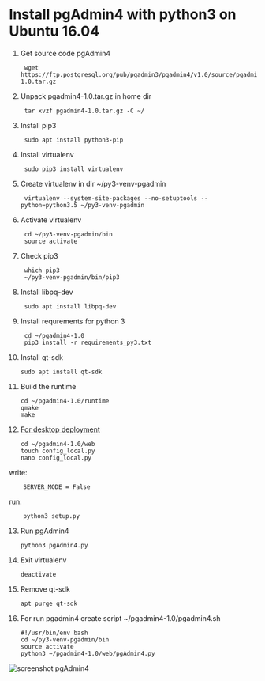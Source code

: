 # Install pgAdmin4 with python3 on Ubuntu 16.04

1. Get source code pgAdmin4

        wget https://ftp.postgresql.org/pub/pgadmin3/pgadmin4/v1.0/source/pgadmin4-1.0.tar.gz

2. Unpack pgadmin4-1.0.tar.gz in home dir
        
        tar xvzf pgadmin4-1.0.tar.gz -C ~/

3. Install pip3
    
        sudo apt install python3-pip

4. Install virtualenv
       
        sudo pip3 install virtualenv

5. Create virtualenv in dir ~/py3-venv-pgadmin
       
        virtualenv --system-site-packages --no-setuptools --python=python3.5 ~/py3-venv-pgadmin

6. Activate virtualenv
       
        cd ~/py3-venv-pgadmin/bin
        source activate

7. Check pip3
       
        which pip3
        ~/py3-venv-pgadmin/bin/pip3

8. Install libpq-dev
       
        sudo apt install libpq-dev

9. Install requrements for python 3
       
        cd ~/pgadmin4-1.0
        pip3 install -r requirements_py3.txt

10. Install qt-sdk
       
        sudo apt install qt-sdk

11. Build the runtime
    
        cd ~/pgadmin4-1.0/runtime
        qmake
        make

12. [For desktop deployment](https://www.pgadmin.org/docs4/dev/desktop_deployment.html)
        
        cd ~/pgadmin4-1.0/web
        touch config_local.py
        nano config_local.py
   write:
        
        SERVER_MODE = False
   run:
        
        python3 setup.py

13. Run pgAdmin4
        
        python3 pgAdmin4.py

14. Exit virtualenv
        
        deactivate

15. Remove qt-sdk
        
        apt purge qt-sdk

16. For run pgadmin4 create script ~/pgadmin4-1.0/pgadmin4.sh
             
        #!/usr/bin/env bash
        cd ~/py3-venv-pgadmin/bin
        source activate
        python3 ~/pgadmin4-1.0/web/pgAdmin4.py

![screenshot pgAdmin4](https://s18.postimg.org/q0kghmg49/pg_Admin4_py3.png)
